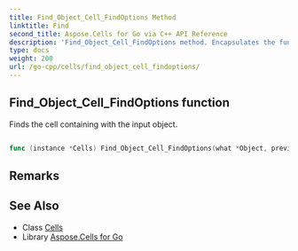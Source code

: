 ```yaml
---
title: Find_Object_Cell_FindOptions Method 
linktitle: Find
second_title: Aspose.Cells for Go via C++ API Reference
description: 'Find_Object_Cell_FindOptions method. Encapsulates the function that represents find in Go.'
type: docs
weight: 200
url: /go-cpp/cells/find_object_cell_findoptions/
---
```


## Find_Object_Cell_FindOptions function

Finds the cell containing with the input object.

```go

func (instance *Cells) Find_Object_Cell_FindOptions(what *Object, previouscell *Cell, findoptions *FindOptions)  (*Cell,  error) 

```

## Remarks


## See Also

* Class [Cells](../)
* Library [Aspose.Cells for Go](../../)
